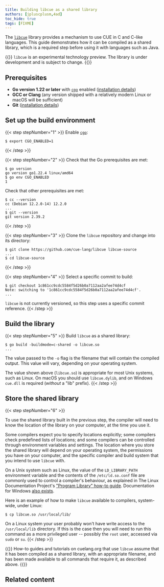 ```yaml
---
title: Building libcue as a shared library
authors: [jpluscplusm,4ad]
toc_hide: true
tags: [FIXME]
---
```


<!-- FIXME: is the canonical upstream github, or gerrithub? -->
The [`libcue`](https://github.com/cue-lang/libcue) library provides a mechanism
to use CUE in C and C-like languages. This guide demonstrates how it can be
compiled as a shared library, which is a required step before using it with
languages such as Java.

{{<info>}}
`libcue` is an experimental technology preview.
The library is under development and is subject to change.
{{</info>}}

## Prerequisites

- **Go version 1.22 or later** with [`cgo`](https://pkg.go.dev/cmd/cgo) enabled
  ([installation details](https://go.dev/doc/install))
- **GCC or Clang** (any version shipped with a relatively modern Linux or macOS will be sufficient)
- **Git** ([installation details](https://git-scm.com/downloads))

## Set up the build environment

{{< step stepNumber="1" >}}
Enable [`cgo`](https://pkg.go.dev/cmd/cgo):

```text { title="TERMINAL" type="terminal" codeToCopy="ZXhwb3J0IENHT19FTkFCTEVEPTE=" }
$ export CGO_ENABLED=1
```
{{< /step >}}

{{< step stepNumber="2" >}}
Check that the Go prerequisites are met:

```text { title="TERMINAL" type="terminal" codeToCopy="Z28gdmVyc2lvbgpnbyBlbnYgQ0dPX0VOQUJMRUQ=" }
$ go version
go version go1.22.4 linux/amd64
$ go env CGO_ENABLED
1
```

Check that other prerequisites are met:

```text { title="TERMINAL" type="terminal" codeToCopy="Y2MgLS12ZXJzaW9uCmdpdCAtLXZlcnNpb24=" }
$ cc --version
cc (Debian 12.2.0-14) 12.2.0
...
$ git --version
git version 2.39.2
```
{{< /step >}}

{{< step stepNumber="3" >}}
Clone the `libcue` repository and change into its directory:

```text { title="TERMINAL" type="terminal" codeToCopy="Z2l0IGNsb25lIGh0dHBzOi8vZ2l0aHViLmNvbS9jdWUtbGFuZy9saWJjdWUgbGliY3VlLXNvdXJjZQpjZCBsaWJjdWUtc291cmNl" }
$ git clone https://github.com/cue-lang/libcue libcue-source
...
$ cd libcue-source
```
{{< /step >}}

{{< step stepNumber="4" >}}
Select a specific commit to build:

```text { title="TERMINAL" type="terminal" codeToCopy="Z2l0IGNoZWNrb3V0IDFjODYxY2M5Y2RjNTU4NGY1ZDI2YjBhNzExMmFhMmFmZWU3NGQ0Y2Y=" }
$ git checkout 1c861cc9cdc5584f5d26b0a7112aa2afee74d4cf
Note: switching to '1c861cc9cdc5584f5d26b0a7112aa2afee74d4cf'.
...
```
<!-- TODO(jcm): derive this commit id from the id stored in site.cue -->

`libcue` is not currently versioned, so this step uses a specific commit reference.
{{< /step >}}

## Build the library

{{< step stepNumber="5" >}}
Build `libcue` as a shared library:

```text { title="TERMINAL" type="terminal" codeToCopy="Z28gYnVpbGQgLWJ1aWxkbW9kZT1jLXNoYXJlZCAtbyBsaWJjdWUuc28=" }
$ go build -buildmode=c-shared -o libcue.so
...
```

The value passed to the `-o` flag is the filename that will contain the compiled output.
This value will vary, depending on your operating system.

The value shown above (`libcue.so`) is appropriate for most Unix systems, such as Linux.
On macOS you should use `libcue.dylib`,
and on Windows `cue.dll` is required (*without* a "lib" prefix).
{{< /step >}}

## Store the shared library

{{< step stepNumber="6" >}}

To use the shared library built in the previous step, the compiler will need to
know the location of the library on your computer, at the time you use it.

Some compilers expect you to specify locations explicitly; some compilers check
predefined lists of locations; and some compilers can be controlled through
environment variables and settings. The location where you store the shared
library will depend on your operating system, the permissions you have on your
computer, and the specific compiler and build system that you intend to use
`libcue` with.

On a Unix system such as Linux, the value of the `LD_LIBRARY_PATH` environment
variable and the contents of the `/etc/ld.so.conf` file are commonly used to
control a compiler's behaviour, as explained in The Linux Documentation
Project's
["Program Library" how-to guide](https://tldp.org/HOWTO/Program-Library-HOWTO/shared-libraries.html).
Documentation for Windows
[also exists](https://learn.microsoft.com/en-us/windows/win32/dlls/dynamic-link-library-search-order?redirectedfrom=MSDN#search_order_for_desktop_applications).

Here is an example of how to make `libcue` available to compilers, system-wide,
under Linux:

```text { title="TERMINAL" type="terminal" codeToCopy="Y3AgbGliY3VlLnNvIC91c3IvbG9jYWwvbGliLw==" }
$ cp libcue.so /usr/local/lib/
```

On a Linux system your user probably won't have write access to the
`/usr/local/lib` directory. If this is the case then you will need to run this
command as a more privileged user -- possibly the `root` user, accessed via
`sudo` or `su`.
{{< /step >}}

{{<info>}}
How-to guides and tutorials on cuelang.org that use `libcue` assume that it has
been compiled as a shared library, with an appropriate filename, and has been
made available to all commands that require it, as described above.
{{</info>}}

<!-- TODO(jcm): add a test use of the lib. Something utterly trivial and C-based? -->

## Related content

